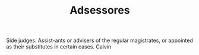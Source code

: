 ---
title: Adsessores
letter: A
permalink: "/definitions/adsessores.html"
body: Side judges. Assist-ants or advisers of the regular magistrates, or appointed
  as their substitutes in certain cases. Calvin
published_at: '2018-07-07'
layout: post
---